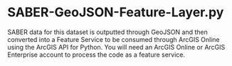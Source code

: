 # SABER-GeoJSON-Feature-Layer.py
SABER data for this dataset is outputted through GeoJSON and then converted into a Feature Service to be consumed through ArcGIS Online using the ArcGIS API for Python. You will need an ArcGIS Online or ArcGIS Enterprise account to process the code as a feature service.
